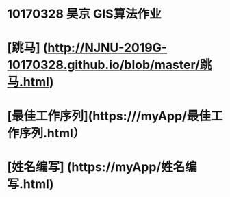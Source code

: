 10170328 吴京 GIS算法作业
=================
# [跳马] (http://NJNU-2019G-10170328.github.io/blob/master/跳马.html)
# [最佳工作序列](https:///myApp/最佳工作序列.html）
# [姓名编写] (https://myApp/姓名编写.html)
